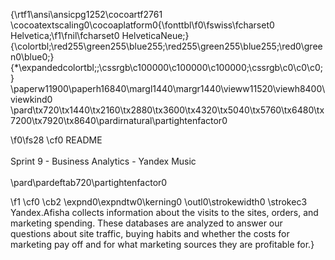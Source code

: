 {\rtf1\ansi\ansicpg1252\cocoartf2761
\cocoatextscaling0\cocoaplatform0{\fonttbl\f0\fswiss\fcharset0 Helvetica;\f1\fnil\fcharset0 HelveticaNeue;}
{\colortbl;\red255\green255\blue255;\red255\green255\blue255;\red0\green0\blue0;}
{\*\expandedcolortbl;;\cssrgb\c100000\c100000\c100000;\cssrgb\c0\c0\c0;}
\paperw11900\paperh16840\margl1440\margr1440\vieww11520\viewh8400\viewkind0
\pard\tx720\tx1440\tx2160\tx2880\tx3600\tx4320\tx5040\tx5760\tx6480\tx7200\tx7920\tx8640\pardirnatural\partightenfactor0

\f0\fs28 \cf0 README\
\
Sprint 9 - Business Analytics - Yandex Music\
\
\pard\pardeftab720\partightenfactor0

\f1 \cf0 \cb2 \expnd0\expndtw0\kerning0
\outl0\strokewidth0 \strokec3 Yandex.Afisha collects information about the visits to the sites, orders, and marketing spending.   These databases are analyzed to answer our questions about site traffic, buying habits and whether the costs for marketing pay off and for what marketing sources they are profitable for.}